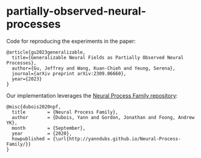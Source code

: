 # partially-observed-neural-processes

Code for reproducing the experiments in the paper:
```
@article{gu2023generalizable,
  title={Generalizable Neural Fields as Partially Observed Neural Processes},
  author={Gu, Jeffrey and Wang, Kuan-Chieh and Yeung, Serena},
  journal={arXiv preprint arXiv:2309.06660},
  year={2023}
}
```

Our implementation leverages the [Neural Process Family repository](https://github.com/YannDubs/Neural-Process-Family):
```
@misc{dubois2020npf,
  title        = {Neural Process Family},
  author       = {Dubois, Yann and Gordon, Jonathan and Foong, Andrew YK},
  month        = {September},
  year         = {2020},
  howpublished = {\url{http://yanndubs.github.io/Neural-Process-Family/}}
}
```
